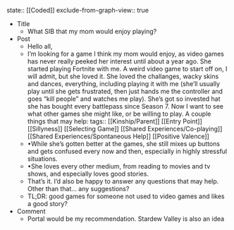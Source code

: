 state:: [[Coded]]
exclude-from-graph-view:: true

- Title
  - What SIB that my mom would enjoy playing?
- Post
  - Hello all,
  - I’m looking for a game I think my mom would enjoy, as video games has never really peeked her interest until about a year ago. She started playing Fortnite with me. A weird video game to start off on, I will admit, but she loved it. She loved the challanges, wacky skins and dances, everything, including playing it with me (she’ll usually play until she gets frustrated, then just hands me the controller and goes “kill people” and watches me play). She’s got so invested hat she has bought every battlepass since Season 7. Now I want to see what other games she might like, or be willing to play. A couple things that may help:
    tags:: [[Kinship/Parent]] [[Entry Point]] [[Sillyness]] [[Selecting Game]] [[Shared Experiences/Co-playing]] [[Shared Experiences/Spontaneous Help]] [[Positive Valence]]
  - •While she’s gotten better at the games, she still mixes up buttons and gets confused every now and then, especially in highly stressful situations.
  - •She loves every other medium, from reading to movies and tv shows, and especially loves good stories.
  - That’s it. I’d also be happy to answer any questions that may help. Other than that... any suggestions?
  - TL;DR: good games for someone not used to video games and likes a good story?
- Comment
  - Portal would be my recommendation. Stardew Valley is also an idea
